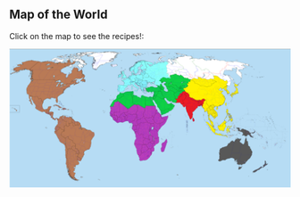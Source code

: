 <html>
<body>

<h2>Map of the World</h2>
<p>Click on the map to see the recipes!:</p>

<img src="images/daWorld.png" usemap="#image-map">

<map name="image-map">
    <area target="_self" alt="The Americas" title="The Americas" href="https://www.britannica.com/place/Americas" coords="-1,56,300,1081" shape="rect">
    <area target="_self" alt="Oceania" title="Oceania" href="https://www.cia.gov/the-world-factbook/australia-and-oceania/" coords="1860,855,180" shape="circle">
    <area target="_self" alt="Sub-Saharan Africa" title="Sub-Saharan Africa" href="https://www.cia.gov/the-world-factbook/africa/" coords="501,724,259" shape="circle">
    <area target="_self" alt="Europe" title="Europe" href="https://www.cia.gov/the-world-factbook/europe/" coords="783,143,1167,296" shape="rect">
    <area target="_self" alt="Middle East, North Africa, Central Asia" title="Middle East, North Africa, Central Asia" href="https://www.imf.org/en/Publications/REO/MECA" coords="869,366,845,398,805,447,809,461,827,461,837,427,851,425,865,417,895,433,926,463,974,459,998,445,1059,461,1085,465,1129,457,1169,455,1194,477,1216,527,1284,499,1318,461,1296,431,1328,429,1335,415,1322,392,1343,394,1355,368,1379,348,1403,338,1391,320,1415,306,1423,292,1419,280,1427,272,1437,262,1441,246,1423,239,1391,229,1377,213,1345,211,1320,203,1290,209,1284,225,1276,235,1258,235,1232,231,1208,239,1206,254,1212,266,1206,284,1202,296,1175,290,1183,304,1141,304,1089,320,1097,340,1121,338,1151,350,1139,382,1101,382,1055,368,986,346,932,344" shape="poly">
    <area target="_self" alt="East/Southeast Asia" title="East/Southeast Asia" href="https://www.cia.gov/the-world-factbook/east-and-southeast-asia" coords="1741,292,1737,266,1707,254,1679,235,1643,219,1627,233,1598,240,1528,235,1500,237,1459,244,1439,264,1431,286,1413,306,1399,316,1403,328,1423,344,1433,358,1449,370,1467,388,1512,403,1536,401,1570,407,1558,417,1552,431,1540,465,1562,485,1578,503,1588,519,1592,557,1574,588,1610,636,1625,672,1677,696,1719,692,1753,668,1786,618,1786,564,1768,481,1776,455,1792,399,1826,366,1830,342,1824,298,1802,280,1768,276,1753,300" shape="poly">
    <area target="_self" alt="South Asia" title="South Asia" href="https://www.cia.gov/the-world-factbook/south-asia/" coords="1351,410,1536,596" shape="rect">
</map>

</body>
</html>

